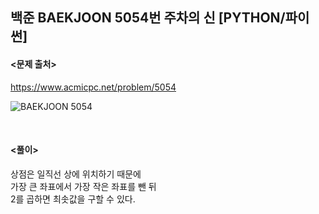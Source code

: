 ## 백준 BAEKJOON 5054번 주차의 신 [PYTHON/파이썬]

#### <문제 출처><br>
https://www.acmicpc.net/problem/5054

![BAEKJOON 5054](https://blog.kakaocdn.net/dn/bqyILi/btsFjHGVj2I/nKukvz5QK86zkjtI3iiTI1/img.png)

<br>

#### <풀이><br>

상점은 일직선 상에 위치하기 때문에  
가장 큰 좌표에서 가장 작은 좌표를 뺀 뒤  
2를 곱하면 최솟값을 구할 수 있다.  
